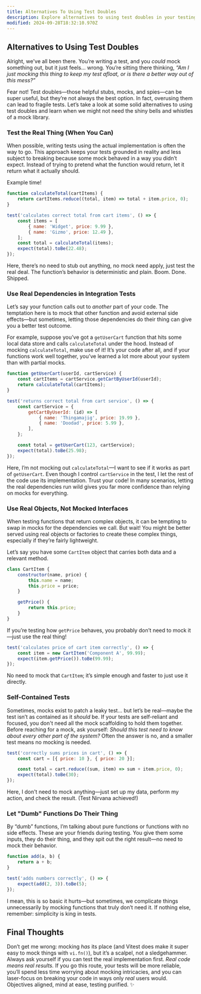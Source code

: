 ```yaml
---
title: Alternatives To Using Test Doubles
description: Explore alternatives to using test doubles in your testing strategy.
modified: 2024-09-28T18:32:10.970Z
---
```


## Alternatives to Using Test Doubles

Alright, we've all been there. You’re writing a test, and you *could* mock something out, but it just feels… wrong. You’re sitting there thinking, *“Am I just mocking this thing to keep my test afloat, or is there a better way out of this mess?”*

Fear not! Test doubles—those helpful stubs, mocks, and spies—can be super useful, but they’re not always the best option. In fact, overusing them can lead to fragile tests. Let’s take a look at some solid alternatives to using test doubles and learn when we might not need the shiny bells and whistles of a mock library.

### Test the Real Thing (When You Can)

When possible, writing tests using the actual implementation is often the way to go. This approach keeps your tests grounded in reality and less subject to breaking because some mock behaved in a way you didn’t expect. Instead of trying to pretend what the function would return, let it return what it actually should.

Example time!

```javascript
function calculateTotal(cartItems) {
	return cartItems.reduce((total, item) => total + item.price, 0);
}

test('calculates correct total from cart items', () => {
	const items = [
		{ name: 'Widget', price: 9.99 },
		{ name: 'Gizmo', price: 12.49 },
	];
	const total = calculateTotal(items);
	expect(total).toBe(22.48);
});
```

Here, there’s no need to stub out anything, no mock need apply, just test the real deal. The function’s behavior is deterministic and plain. Boom. Done. Shipped.

### Use Real Dependencies in Integration Tests

Let’s say your function calls out to *another* part of your code. The temptation here is to mock that other function and avoid external side effects—but sometimes, letting those dependencies do their thing can give you a better test outcome.

For example, suppose you’ve got a `getUserCart` function that hits some local data store and calls `calculateTotal` under the hood. Instead of mocking `calculateTotal`, make use of it! It’s your code after all, and if your functions work well together, you’ve learned a lot more about your system than with partial mocks.

```javascript
function getUserCart(userId, cartService) {
	const cartItems = cartService.getCartByUserId(userId);
	return calculateTotal(cartItems);
}

test('returns correct total from cart service', () => {
	const cartService = {
		getCartByUserId: (id) => [
			{ name: 'Thingamajig', price: 19.99 },
			{ name: 'Doodad', price: 5.99 },
		],
	};

	const total = getUserCart(123, cartService);
	expect(total).toBe(25.98);
});
```

Here, I’m not mocking out `calculateTotal`—I want to see if it works as part of `getUserCart`. Even though I control `cartService` in the test, I let the rest of the code use its implementation. Trust your code! In many scenarios, letting the real dependencies run wild gives you far more confidence than relying on mocks for everything.

### Use Real Objects, Not Mocked Interfaces

When testing functions that return complex objects, it can be tempting to swap in mocks for the dependencies we call. But wait! You might be better served using real objects or factories to create these complex things, especially if they’re fairly lightweight.

Let’s say you have some `CartItem` object that carries both data and a relevant method.

```javascript
class CartItem {
	constructor(name, price) {
		this.name = name;
		this.price = price;
	}

	getPrice() {
		return this.price;
	}
}
```

If you’re testing how `getPrice` behaves, you probably don’t need to mock it—just use the real thing!

```javascript
test('calculates price of cart item correctly', () => {
	const item = new CartItem('Component A', 99.99);
	expect(item.getPrice()).toBe(99.99);
});
```

No need to mock that `CartItem`; it’s simple enough and faster to just use it directly.

### Self-Contained Tests

Sometimes, mocks exist to patch a leaky test… but let’s be real—maybe the test isn’t as contained as it *should* be. If your tests are self-reliant and focused, you don't need all the mock scaffolding to hold them together. Before reaching for a mock, ask yourself: *Should this test need to know about every other part of the system?* Often the answer is no, and a smaller test means no mocking is needed.

```javascript
test('correctly sums prices in cart', () => {
	const cart = [{ price: 10 }, { price: 20 }];

	const total = cart.reduce((sum, item) => sum + item.price, 0);
	expect(total).toBe(30);
});
```

Here, I don't need to mock anything—just set up my data, perform my action, and check the result. (Test Nirvana achieved!)

### Let "Dumb" Functions Do Their Thing

By “dumb” functions, I’m talking about pure functions or functions with no side effects. These are your friends during testing. You give them some inputs, they do their thing, and they spit out the right result—no need to mock their behavior.

```javascript
function add(a, b) {
	return a + b;
}

test('adds numbers correctly', () => {
	expect(add(2, 3)).toBe(5);
});
```

I mean, this is so basic it hurts—but sometimes, we complicate things unnecessarily by mocking functions that truly don’t need it. If nothing else, remember: simplicity is king in tests.

## Final Thoughts

Don’t get me wrong: mocking *has* its place (and Vitest does make it super easy to mock things with `vi.fn()`), but it’s a scalpel, not a sledgehammer. Always ask yourself if you can test the real implementation first. *Real code means real results.* If you go this route, your tests will be more reliable, you’ll spend less time worrying about mocking intricacies, and you can laser-focus on breaking your code in ways only *real* users would. Objectives aligned, mind at ease, testing purified. ✨

```ts
```
